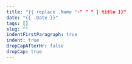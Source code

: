 ```yaml
---
title: "{{ replace .Name "-" " " | title }}"
date: "{{ .Date }}"
tags: []
slug: ""
indentFirstParagraph: true
indent: true
dropCapAfterHr: false
dropCap: true
---
```


